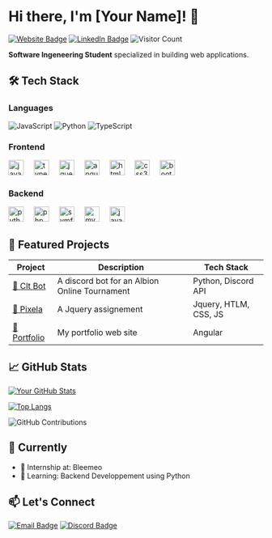 # Hi there, I'm [Your Name]! 👋

[![Website Badge](https://img.shields.io/badge/Portfolio-Your_Portfolio_Website-FF4088?style=flat-square&logo=google-chrome)](https://your-portfolio-site.com)
[![LinkedIn Badge](https://img.shields.io/badge/LinkedIn-Your_Name-0A66C2?style=flat-square&logo=linkedin)](https://www.linkedin.com/in/raphaelrobin03/)
![Visitor Count](https://visitor-badge.glitch.me/badge?page_id=Arphale.Arphale)

**Software Ingeneering Student** specialized in building web applications.

## 🛠️ Tech Stack

### **Languages**
![JavaScript](https://img.shields.io/badge/-JavaScript-F7DF1E?style=flat-square&logo=javascript&logoColor=black)
![Python](https://img.shields.io/badge/-Python-3776AB?style=flat-square&logo=python&logoColor=white)
![TypeScript](https://img.shields.io/badge/-TypeScript-3178C6?style=flat-square&logo=typescript&logoColor=white)

### **Frontend**
<p>
    <img src="https://cdn.jsdelivr.net/gh/devicons/devicon/icons/javascript/javascript-original.svg" height="30" alt="javascript logo" title="JavaScript" />
    <img width="12" />
    <img src="https://cdn.jsdelivr.net/gh/devicons/devicon/icons/typescript/typescript-original.svg" height="30" alt="typescript logo" title="TypeScript" />
    <img width="12" />
    <img src="https://cdn.jsdelivr.net/gh/devicons/devicon/icons/jquery/jquery-original.svg" height="30" alt="jquery logo" title="jQuery" />
    <img width="12" />
    <img src="https://cdn.jsdelivr.net/gh/devicons/devicon/icons/angular/angular-original.svg" height="30" alt="angular logo" title="Angular" />
    <img width="12" />
    <img src="https://cdn.jsdelivr.net/gh/devicons/devicon/icons/html5/html5-original.svg" height="30" alt="html5 logo" title="HTML5" />
    <img width="12" />
    <img src="https://cdn.jsdelivr.net/gh/devicons/devicon/icons/css3/css3-original.svg" height="30" alt="css3 logo" title="CSS3" />
    <img width="12" />
    <img src="https://cdn.jsdelivr.net/gh/devicons/devicon/icons/bootstrap/bootstrap-original.svg" height="30" alt="bootstrap logo" title="Bootstrap" />
    <img width="12" />
</p>

### **Backend**
<p>
    <img src="https://cdn.jsdelivr.net/gh/devicons/devicon/icons/python/python-original.svg" height="30" alt="python logo" title="Python" />
    <img width="12" />
    <img src="https://cdn.jsdelivr.net/gh/devicons/devicon/icons/php/php-original.svg" height="30" alt="php logo" title="PHP" />
    <img width="12" />
    <img src="https://cdn.jsdelivr.net/gh/devicons/devicon/icons/symfony/symfony-original.svg" height="30" alt="symfony logo" title="Symfony" />
    <img width="12" />
    <img src="https://cdn.jsdelivr.net/gh/devicons/devicon/icons/mysql/mysql-original.svg" height="30" alt="mysql logo" title="MySQL" />
    <img width="12" />
    <img src="https://cdn.jsdelivr.net/gh/devicons/devicon/icons/java/java-original.svg" height="30" alt="java logo" title="Java" />
    <img width="12" />
</p>

## 🌟 Featured Projects

| Project | Description | Tech Stack |
|---------|-------------|------------|
| [🔗 Clt Bot  ](https://github.com/Arphale/clt-bot) | A discord bot for an Albion Online Tournament | Python, Discord API |
| [🔗 Pixela   ](https://github.com/Arphale/pixela) | A Jquery assignement                        | Jquery, HTLM, CSS, JS |
| [🔗 Portfolio](https://github.com/Arphale/portfolio) | My portfolio web site                                     | Angular |

## 📈 GitHub Stats

[![Your GitHub Stats](https://github-readme-stats.vercel.app/api?username=Arphale&show_icons=true&theme=radical)](https://github.com/Arphale)

[![Top Langs](https://github-readme-stats.vercel.app/api/top-langs/?username=Arphale&layout=compact&theme=radical)](https://github.com/Arphale)

![GitHub Contributions](https://github-readme-activity-graph.vercel.app/graph?username=Arphale&theme=react-dark&hide_border=true)

## 🎯 Currently

- 🔭 Internship at: Bleemeo
- 🌱 Learning: Backend Developpement using Python

## 📫 Let's Connect

[![Email Badge](https://img.shields.io/badge/Email-raphael.robin31000@gmail.com-D14836?style=for-the-badge&logo=gmail&logoColor=white)](mailto:raphael.robin31000@gmail.com)
[![Discord Badge](https://img.shields.io/badge/Discord-Arepha-5865F2?style=for-the-badge&logo=discord)](https://discord.com/users/296262907132379136)
